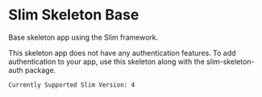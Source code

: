 
# Slim Skeleton Base  
Base skeleton app using the Slim framework.  


This skeleton app does not have any authentication features. To add authentication to your app, use this skeleton along with the slim-skeleton-auth package.

    Currently Supported Slim Version: 4
